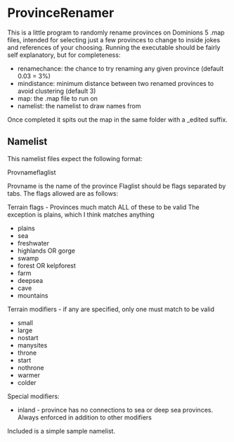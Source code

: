 # ProvinceRenamer

This is a little program to randomly rename provinces on Dominions 5 .map files, intended for selecting just a few provinces to change to inside jokes and references of your choosing. Running the executable should be fairly self explanatory, but for completeness:

* renamechance: the chance to try renaming any given province (default 0.03 = 3%)
* mindistance: minimum distance between two renamed provinces to avoid clustering (default 3)
* map: the .map file to run on
* namelist: the namelist to draw names from

Once completed it spits out the map in the same folder with a _edited suffix.

## Namelist

This namelist files expect the following format:

Provname<tab>flaglist

Provname is the name of the province
Flaglist should be flags separated by tabs. The flags allowed are as follows:

Terrain flags - Provinces much match ALL of these to be valid
The exception is plains, which I think matches anything

* plains
* sea
* freshwater
* highlands OR gorge
* swamp
* forest OR kelpforest
* farm
* deepsea
* cave
* mountains

Terrain modifiers - if any are specified, only one must match to be valid

* small
* large
* nostart
* manysites
* throne
* start
* nothrone
* warmer
* colder

Special modifiers:

* inland - province has no connections to sea or deep sea provinces. Always enforced in addition to other modifiers

Included is a simple sample namelist.